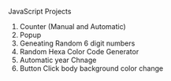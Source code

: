 JavaScript Projects

1. Counter (Manual and Automatic)
2. Popup
3. Geneating Random 6 digit numbers
4. Random Hexa Color Code Generator
5. Automatic year Chnage
6. Button Click body background color change

